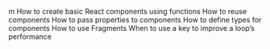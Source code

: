 m How to create basic React components using functions
How to reuse components
How to pass properties to components
How to define types for components
How to use Fragments
When to use a key to improve a loop’s performance
